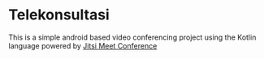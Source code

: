 # Telekonsultasi
This is a simple android based video conferencing project using the Kotlin language powered by [Jitsi Meet Conference](https://jitsi.org/)
